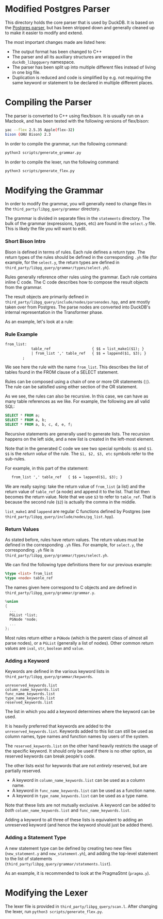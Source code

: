 # Modified Postgres Parser

This directory holds the core parser that is used by DuckDB. It is based on the [Postgres parser](https://github.com/pganalyze/libpg_query), but has been stripped down and generally cleaned up to make it easier to modify and extend.

The most important changes made are listed here:
* The output format has been changed to C++
* The parser and all its auxiliary structures are wrapped in the `duckdb_libpgquery` namespace.
* The parser has been split up into multiple different files instead of living in one big file.
* Duplication is reduced and code is simplified by e.g. not requiring the same keyword or statement to be declared in multiple different places. 

# Compiling the Parser
The parser is converted to C++ using flex/bison. It is usually run on a Macbook, and has been tested with the following versions of flex/bison:

```bash
yac --flex 2.5.35 Apple(flex-32)
bison (GNU Bison) 2.3
```

In order to compile the grammar, run the following command:

```bash
python3 scripts/generate_grammar.py
```

In order to compile the lexer, run the following command:

```bash
python3 scripts/generate_flex.py
```

# Modifying the Grammar
In order to modify the grammar, you will generally need to change files in the `third_party/libpg_query/grammar` directory.

The grammar is divided in separate files in the `statements` directory. The bulk of the grammar (expressions, types, etc) are found in the `select.y` file. This is likely the file you will want to edit.

### Short Bison Intro
Bison is defined in terms of rules. Each rule defines a *return type*. The return types of the rules should be defined in the corresponding `.yh` file (for example, for the `select.y`, the return types are defined in `third_party/libpg_query/grammar/types/select.yh`).

Rules generally reference other rules using the grammar. Each rule contains inline C code. The C code describes how to compose the result objects from the grammar.

The result objects are primarily defined in `third_party/libpg_query/include/nodes/parsenodes.hpp`, and are mostly taken over from Postgres. The parse nodes are converted into DuckDB's internal representation in the Transformer phase. 

As an example, let's look at a rule:

### Rule Example
```yacc
from_list:
            table_ref                   { $$ = list_make1($1); }
            | from_list ',' table_ref   { $$ = lappend($1, $3); }
        ;
```

We see here the rule with the name `from_list`. This describes the list of tables found in the FROM clause of a SELECT statement. 

Rules can be composed using a chain of one or more OR statements (`|`). The rule can be satisfied using either section of the OR statement.

As we see, the rules can also be recursive. In this case, we can have as many table references as we like. For example, the following are all valid SQL:

```sql
SELECT * FROM a;
SELECT * FROM a, b;
SELECT * FROM a, b, c, d, e, f;
```

Recursive statements are generally used to generate lists. The recursion happens on the left side, and a new list is created in the left-most element.

Note that in the generated C code we see two special symbols: `$$` and `$1`. `$$` is the *return value* of the rule. The `$1, $2, $3, etc` symbols refer to the sub-rules.

For example, in this part of the statement:
```yacc
   from_list ',' table_ref   { $$ = lappend($1, $3); }
```
We are really saying: take the return value of `from_list` (a list) and the return value of `table_ref` (a node) and append it to the list. That list then becomes the return value. Note that we use `$3` to refer to `table_ref`. That is because the second rule (`$2`)  is actually the comma in the middle.

`list_make1` and `lappend` are regular C functions defined by Postgres (see `third_party/libpg_query/include/nodes/pg_list.hpp`).

### Return Values
As stated before, rules have return values. The return values must be defined in the corresponding `.yh` files. For example, for `select.y`, the corresponding `.yh` file is `third_party/libpg_query/grammar/types/select.yh`. 

We can find the following type definitions there for our previous example:

```yacc
%type <list> from_list
%type <node> table_ref
```

The names given here correspond to C objects and are defined in `third_party/libpg_query/grammar/grammar.y`.
```c
%union
{
  ...
  PGList *list;
  PGNode *node;
  ...
};
```

Most rules return either a `PGNode` (which is the parent class of almost all parse nodes), or a `PGList` (generally a list of nodes). Other common return values are `ival`, `str`, `boolean` and `value`.

### Adding a Keyword
Keywords are defined in the various keyword lists in `third_party/libpg_query/grammar/keywords`.

```
unreserved_keywords.list
column_name_keywords.list
func_name_keywords.list
type_name_keywords.list
reserved_keywords.list
```

The list in which you add a keyword determines where the keyword can be used.

It is heavily preferred that keywords are added to the `unreserved_keywords.list`. Keywords added to this list can still be used as column names, type names and function names by users of the system.

The `reserved_keywords.list` on the other hand heavily restricts the usage of the specific keyword. It should only be used if there is no other option, as reserved keywords can break people's code.

The other lists exist for keywords that are not *entirely* reserved, but are partially reserved. 
* A keyword in `column_name_keywords.list` can be used as a column name.
* A keyword in `func_name_keywords.list` can be used as a function name.
* A keyword in `type_name_keywords.list` can be used as a type name.

Note that these lists are not mutually exclusive. A keyword can be added to *both* `column_name_keywords.list` and `func_name_keywords.list`.

Adding a keyword to all three of these lists is equivalent to adding an unreserved keyword (and hence the keyword should just be added there).

### Adding a Statement Type
A new statement type can be defined by creating two new files (`new_statement.y` and `new_statement.yh`), and adding the top-level statement to the list of statements (`third_party/libpg_query/grammar/statements.list`).

As an example, it is recommended to look at the PragmaStmt (`pragma.y`).

# Modifying the Lexer
The lexer file is provided in `third_party/libpg_query/scan.l`. After changing the lexer, run `python3 scripts/generate_flex.py`. 

